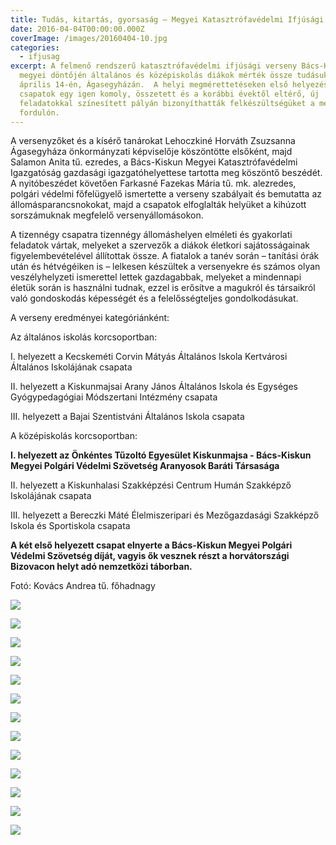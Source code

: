 ```yaml
---
title: Tudás, kitartás, gyorsaság – Megyei Katasztrófavédelmi Ifjúsági Verseny
date: 2016-04-04T00:00:00.000Z
coverImage: /images/20160404-10.jpg
categories:
  - ifjusag
excerpt: A felmenő rendszerű katasztrófavédelmi ifjúsági verseny Bács-Kiskun
  megyei döntőjén általános és középiskolás diákok mérték össze tudásukat
  április 14-én, Ágasegyházán.  A helyi megmérettetéseken első helyezést elérő
  csapatok egy igen komoly, összetett és a korábbi évektől eltérő, új
  feladatokkal színesített pályán bizonyíthatták felkészültségüket a megyei
  fordulón.
---
```

A versenyzőket és a kísérő tanárokat Lehoczkiné Horváth Zsuzsanna Ágasegyháza önkormányzati képviselője köszöntötte elsőként, majd Salamon Anita tű. ezredes, a Bács-Kiskun Megyei Katasztrófavédelmi Igazgatóság gazdasági igazgatóhelyettese tartotta meg köszöntő beszédét. A nyitóbeszédet követően Farkasné Fazekas Mária tű. mk. alezredes, polgári védelmi főfelügyelő ismertette a verseny szabályait és bemutatta az állomásparancsnokokat, majd a csapatok elfoglalták helyüket a kihúzott sorszámuknak megfelelő versenyállomásokon.

A tizennégy csapatra tizennégy állomáshelyen elméleti és gyakorlati feladatok vártak, melyeket a szervezők a diákok életkori sajátosságainak figyelembevételével állítottak össze. A fiatalok a tanév során – tanítási órák után és hétvégéiken is – lelkesen készültek a versenyekre és számos olyan veszélyhelyzeti ismerettel lettek gazdagabbak, melyeket a mindennapi életük során is használni tudnak, ezzel is erősítve a magukról és társaikról való gondoskodás képességét és a felelősségteljes gondolkodásukat.

A verseny eredményei kategóriánként:

Az általános iskolás korcsoportban:

I. helyezett a Kecskeméti Corvin Mátyás Általános Iskola Kertvárosi Általános Iskolájának csapata

II. helyezett a Kiskunmajsai Arany János Általános Iskola és Egységes Gyógypedagógiai Módszertani Intézmény csapata

III. helyezett a Bajai Szentistváni Általános Iskola csapata

A középiskolás korcsoportban:

**I. helyezett az Önkéntes Tűzoltó Egyesület Kiskunmajsa - Bács-Kiskun Megyei Polgári Védelmi Szövetség Aranyosok Baráti Társasága**

II. helyezett a Kiskunhalasi Szakképzési Centrum Humán Szakképző Iskolájának csapata

III. helyezett a Bereczki Máté Élelmiszeripari és Mezőgazdasági Szakképző Iskola és Sportiskola csapata

**A﻿ két első helyezett csapat elnyerte a Bács-Kiskun Megyei Polgári Védelmi Szövetség díját, vagyis ők vesznek részt a horvátországi Bizovacon helyt adó nemzetközi táborban.**

Fotó: Kovács Andrea tű. főhadnagy

![](/images/20160404-2.jpg)

![](/images/20160404-3.jpg)

![](/images/20160404-4.jpg)

![](/images/20160404-6.jpg)

![](/images/20160404-7.jpg)

![](/images/20160404-9.jpg)

![](/images/20160404-10.jpg)

![](/images/20160404-12.jpg)

![](/images/20160404-13.jpg)

![](/images/20160404-14.jpg)

![](/images/20160404-15.jpg)

![](/images/20160404-17.jpg)

![](/images/20160404-18.jpg)
